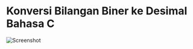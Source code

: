 # Konversi Bilangan Biner ke Desimal Bahasa C

![Screenshot](https://user-images.githubusercontent.com/62225185/215273203-cd737bbd-d48d-422d-ace3-c873c417d365.png)
